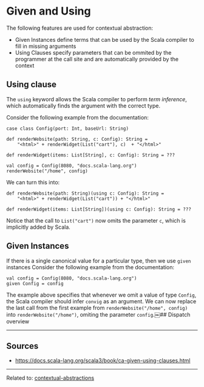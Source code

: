 # Given and Using
The following features are used for contextual abstraction:
* Given Instances define terms that can be used by the Scala compiler to fill in missing arguments
* Using Clauses specify parameters that can be ommited by the programmer at the call site and are automatically provided by the context

## Using clause

The `using` keyword allows the Scala compiler to perform *term inference*, which automatically finds the argument with the correct type.

Consider the following example from the documentation:
```
case class Config(port: Int, baseUrl: String)

def renderWebsite(path: String, c: Config): String =
    "<html>" + renderWidget(List("cart"), c)  + "</html>"

def renderWidget(items: List[String], c: Config): String = ???

val config = Config(8080, "docs.scala-lang.org")
renderWebsite("/home", config)
```

We can turn this into:
```
def renderWebsite(path: String)(using c: Config): String =
    "<html>" + renderWidget(List("cart")) + "</html>"

def renderWidget(items: List[String])(using c: Config): String = ???
```

Notice that the call to `List("cart")` now omits the parameter `c`, which is implicitly added by Scala.

## Given Instances

If there is a single canonical value for a particular type, then we use `given` instances
Consider the following example from the documentation:
```
val config = Config(8080, "docs.scala-lang.org")
given Config = config
```

The example above specifies that whenever we omit a value of type `Config`, the Scala compiler should infer `convig` as an argument.
We can now replace the last call from the first example from `renderWebsite("/home", config)` into `renderWebsite("/home")`, omiting the parameter `config`.￼## Dispatch overview


<hr>

## Sources
- https://docs.scala-lang.org/scala3/book/ca-given-using-clauses.html


<hr>

Related to: [contextual-abstractions](scala/contextual-abstractions/contextual-abstractions.md)